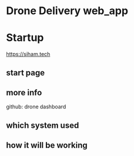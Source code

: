 # Drone Delivery web_app
# Startup 

https://siham.tech

## start page

## more info
github: drone dashboard

## which system used

## how it will be working
